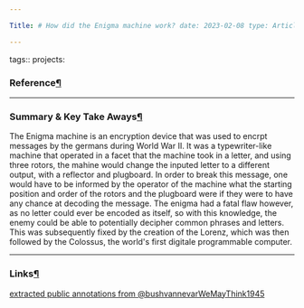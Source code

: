 ```yaml
---

Title: # How did the Enigma machine work? date: 2023-02-08 type: Article:

---
```


tags:: projects:[](https://natmeng.github.io/memx2/sources/Enigma_Machine/)

### Reference[¶](https://natmeng.github.io/memx2/sources/Enigma_Machine/#reference "Permanent link")



---

### Summary & Key Take Aways[¶](https://natmeng.github.io/memx2/sources/Enigma_Machine/#summary-key-take-aways "Permanent link")
The Enigma machine is an encryption device that was used to encrpt messages by the germans during World War II. It was a typewriter-like machine that operated in a facet that the machine took in a letter, and using three rotors, the mahine would change the inputed letter to a different output, with a reflector and plugboard. In order to break this message, one would have to be informed by the operator of the machine what the starting position and order of the rotors and the plugboard were if they were to have any chance at decoding the message. The enigma had a fatal flaw however, as no letter could ever be encoded as itself, so with this knowledge, the enemy could be able to potentially decipher common phrases and letters. This was subsequently fixed by the creation of the Lorenz, which was then followed by the Colossus, the world's first digitale programmable computer.


---

### Links[¶](https://natmeng.github.io/memx2/sources/Enigma_Machine/#links "Permanent link")

[extracted public annotations from @bushvannevarWeMayThink1945](https://shawngraham.github.io/hist1900c-demo-memex/thoughts/extracted%20public%20annotations%20from%20%40bushvannevarWeMayThink1945/)







